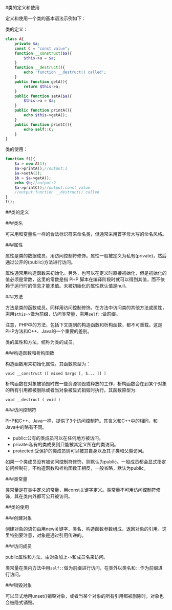 #类的定义和使用

定义和使用一个类的基本语法示例如下：

类的定义：
```php
class A{
	private $a;
	const C = "const value";
	function __construct($a){
		$this->a = $a;
	}
	function __destruct(){
		echo 'function __destruct() called';		
	}
	public function getA(){
		return $this->a;
	}
	public function setA($a){
		$this->a = $a;
	}
	public function printA(){
		echo $this->getA();
	}
	public function printC(){
		echo self::C;
	}
}
```
类的使用：
```php
function f(){
	$a = new A(1);
	$a->printA();//output:1
	$a->setA(2);
	$b = $a->getA();
	echo $b;//output:2
	$a->printC();//output:const value
	//output:function __destruct() called
}
f();

```

##类的定义

###类名

可采用和变量名一样的合法标识符来命名类，但通常采用首字母大写的命名风格。

###属性

属性是类的数据成员，用访问控制符修饰。属性一般被定义为私有(private)，然后通过公开的(public)方法进行访问。

属性通常用构造函数来初始化。另外，也可以在定义时直接初始化，但是初始化的值必须是常数，这里的常数是指 PHP 脚本在编译阶段时就可以得到其值，而不依赖于运行时的信息才能求值。未被初始化的属性默认值是null。

###方法

方法是类的函数成员。同样用访问控制修饰。在方法中访问类的其他方法或属性，需用`$this->`做为前缀，访问类常量，需用`self::`做前缀。

注意，PHP中的方法，包括下文提到的构造函数和析构函数，都不可重载。这是PHP方法和C++、Java的一个重要的差别。

类的属性和方法，统称为类的成员。

###构造函数和析构函数

构造函数用来初始化属性。其函数原型为：

```
void __construct ([ mixed $args [, $... ]] )
```

析构函数在对象被销毁时做一些资源销毁或释放的工作，析构函数会在到某个对象的所有引用都被删除或者当对象被显式销毁时执行。其函数原型为:

```
void __destruct ( void )
```

###访问控制符

PHP和C++、Java一样，提供了3个访问控制符。其含义和C++中的相同，和Java中的略有不同。

- public:公有的类成员可以在任何地方被访问。
- private:私有的类成员则只能被其定义所在的类访问。
- protected:受保护的类成员则可以被其自身以及其子类和父类访问。

如果一个类成员没有被访问控制符修饰，则默认为public。一般成员都会显式指定访问控制符，不构造函数和析构函数正相反，一般省略，默认为public。

###类常量

类常量是在类中定义的常量，用const关键字定义。类常量不可用访问控制符修饰，其在类内外都可公开被访问。

##类的使用

###创建对象

创建对象的语句由用new关键字、类名、构造函数参数组成，返回对象的引用。这里特别要注意，对象是通过引用传递的。

###访问成员

public属性和方法，由对象加上`->`和成员名来访问。

类常量在类内方法中用`self::`做为前缀进行访问，在类外以类名和`::`作为前缀进行访问。

###销毁对象

可以显式地用unset()销毁对象，或者当某个对象的所有引用都被删除时，对象也会被隐式销毁。


